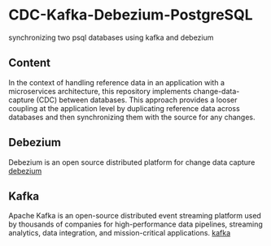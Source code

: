 # CDC-Kafka-Debezium-PostgreSQL
synchronizing two psql databases using kafka and debezium 

## Content 
In the context of handling reference data in an application with a microservices architecture, this repository implements change-data-capture (CDC) between databases. This approach provides a looser coupling at the application level by duplicating reference data across databases and then synchronizing them with the source for any changes.

## Debezium 
Debezium is an open source distributed platform for change data capture [debezium](https://debezium.io/)

## Kafka 
Apache Kafka is an open-source distributed event streaming platform used by thousands of companies for high-performance data pipelines, streaming analytics, data integration, and mission-critical applications. [kafka](https://kafka.apache.org/)


